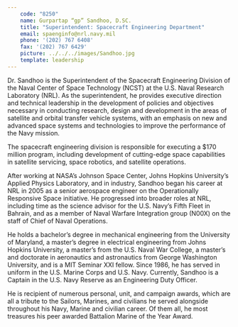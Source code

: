 ```yaml
---
    code: "8250"
    name: Gurpartap “gp” Sandhoo, D.SC.
    title: "Superintendent: Spacecraft Engineering Department"
    email: spaenginfo@nrl.navy.mil
    phone: '(202) 767 6408'
    fax: '(202) 767 6429'
    picture: ../../../images/Sandhoo.jpg
    template: leadership
---
```

Dr. Sandhoo is the Superintendent of the Spacecraft Engineering Division of the Naval Center of Space Technology (NCST) at the U.S. Naval Research Laboratory (NRL). As the superintendent, he provides executive direction and technical leadership in the development of policies and objectives necessary in conducting research, design and development in the areas of satellite and orbital transfer vehicle systems, with an emphasis on new and advanced space systems and technologies to improve the performance of the Navy mission.

The spacecraft engineering division is responsible for executing a $170 million program, including development of cutting-edge space capabilities in satellite servicing, space robotics, and satellite operations.

After working at NASA’s Johnson Space Center, Johns Hopkins University’s Applied Physics Laboratory, and in industry, Sandhoo began his career at NRL in 2005 as a senior aerospace engineer on the Operationally Responsive Space initiative. He progressed into broader roles at NRL, including time as the science advisor for the U.S. Navy’s Fifth Fleet in Bahrain, and as a member of Naval Warfare Integration group (N00X) on the staff of Chief of Naval Operations.

He holds a bachelor’s degree in mechanical engineering from the University of Maryland, a master’s degree in electrical engineering from Johns Hopkins University, a master’s from the U.S. Naval War College, a master’s and doctorate in aeronautics and astronautics from George Washington University, and is a MIT Seminar XXI fellow. Since 1986, he has served in uniform in the U.S. Marine Corps and U.S. Navy. Currently, Sandhoo is a Captain in the U.S. Navy Reserve as an Engineering Duty Officer.

He is recipient of numerous personal, unit, and campaign awards, which are all a tribute to the Sailors, Marines, and civilians he served alongside throughout his Navy, Marine and civilian career. Of them all, he most treasures his peer awarded Battalion Marine of the Year Award.